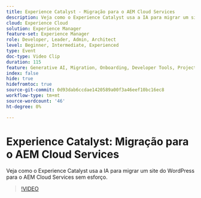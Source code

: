 ```yaml
---
title: Experience Catalyst - Migração para o AEM Cloud Services
description: Veja como o Experience Catalyst usa a IA para migrar um site do WordPress para o AEM Cloud Services sem esforço.
cloud: Experience Cloud
solution: Experience Manager
feature-set: Experience Manager
role: Developer, Leader, Admin, Architect
level: Beginner, Intermediate, Experienced
type: Event
doc-type: Video Clip
duration: 115
feature: Generative AI, Migration, Onboarding, Developer Tools, Projects
index: false
hide: true
hidefromtoc: true
source-git-commit: 0d93dab6ccdae1420589a00f3a46eef10bc16ec8
workflow-type: tm+mt
source-wordcount: '46'
ht-degree: 0%

---
```



# Experience Catalyst: Migração para o AEM Cloud Services

Veja como o Experience Catalyst usa a IA para migrar um site do WordPress para o AEM Cloud Services sem esforço.

>[!VIDEO](https://video.tv.adobe.com/v/3459228/?learn=on&enablevpops)
